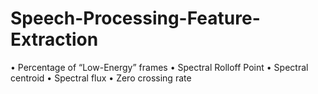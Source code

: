 # Speech-Processing-Feature-Extraction
•	Percentage of “Low-Energy” frames
•	Spectral Rolloff Point
•	Spectral centroid
•	Spectral flux
•	Zero crossing rate
